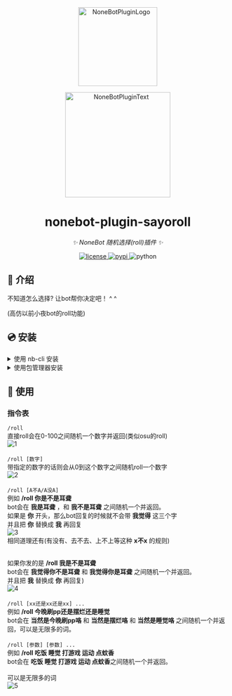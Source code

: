 <div align="center">
  <a href="https://v2.nonebot.dev/store"><img src="https://github.com/A-kirami/nonebot-plugin-template/blob/resources/nbp_logo.png" width="180" height="180" alt="NoneBotPluginLogo"></a>
  <br>
  <p><img src="https://github.com/A-kirami/nonebot-plugin-template/blob/resources/NoneBotPlugin.svg" width="240" alt="NoneBotPluginText"></p>
</div>

<div align="center">

# nonebot-plugin-sayoroll

_✨ NoneBot 随机选择(roll)插件 ✨_


<a href="./LICENSE">
    <img src="https://img.shields.io/github/license/mas-alone/nonebot-plugin-sayoroll.svg" alt="license">
</a>
<a href="https://pypi.python.org/pypi/nonebot-plugin-sayoroll">
    <img src="https://img.shields.io/pypi/v/nonebot-plugin-sayoroll.svg" alt="pypi">
</a>
<img src="https://img.shields.io/badge/python-3.8+-blue.svg" alt="python">

</div>

## 📖 介绍

不知道怎么选择? 让bot帮你决定吧！ ^ ^

(高仿以前小夜bot的roll功能)

## 💿 安装

<details>
<summary>使用 nb-cli 安装</summary>
在 nonebot2 项目的根目录下打开命令行, 输入以下指令即可安装

    nb plugin install nonebot-plugin-sayoroll

</details>

<details>
<summary>使用包管理器安装</summary>
在 nonebot2 项目的插件目录下, 打开命令行, 根据你使用的包管理器, 输入相应的安装命令

<details>
<summary>pip</summary>

    pip install nonebot-plugin-sayoroll
</details>
<details>
<summary>pdm</summary>

    pdm add nonebot-plugin-sayoroll
</details>
<details>
<summary>poetry</summary>

    poetry add nonebot-plugin-sayoroll
</details>
<details>
<summary>conda</summary>

    conda install nonebot-plugin-sayoroll
</details>

打开 nonebot2 项目根目录下的 `pyproject.toml` 文件, 在 `[tool.nonebot]` 部分追加写入

    plugins = ["nonebot_plugin_sayoroll"]

</details>

## 🎉 使用
### 指令表
`/roll`<br>
直接roll会在0-100之间随机一个数字并返回(类似osu的roll)<br>
![1](https://cdn.hiosu.com/20230721/hiosu-1.4cs2l31rvmk0.webp)<br><br>
`/roll [数字]`<br>
带指定的数字的话则会从0到这个数字之间随机roll一个数字<br>
![2](https://cdn.hiosu.com/20230721/hiosu-2.74xfh0v0u5g0.webp)<br><br>
`/roll [A不A/A没A]`<br>
例如 **/roll 你是不是耳聋**<br>
bot会在 **我是耳聋** ，和 **我不是耳聋** 之间随机一个并返回。<br>
如果是 **你** 开头，那么bot回复的时候就不会带 **我觉得** 这三个字<br>
并且把 **你** 替换成 **我** 再回复<br>
![3](https://cdn.hiosu.com/20230721/hiosu-3.3czdhx39c6w0.webp)<br>
相同道理还有(有没有、去不去、上不上等这种 **x不x** 的规则)<br><br>

如果你发的是 **/roll 我是不是耳聋** <br>
bot会在 **我觉得你不是耳聋** 和 **我觉得你是耳聋** 之间随机一个并返回。<br>
并且把 **我** 替换成 **你** 再回复)<br>
![4](https://cdn.hiosu.com/20230721/hiosu-4.4r9tz0zimew0.webp)<br><br>
`/roll [xx还是xx还是xx] ...`<br>
例如 **/roll 今晚刷pp还是摆烂还是睡觉** <br>
bot会在 **当然是今晚刷pp咯** 和 **当然是摆烂咯** 和 **当然是睡觉咯** 之间随机一个并返回，可以是无限多的词。<br><br>
`/roll [参数] [参数] ...`<br>
例如 **/roll 吃饭 睡觉 打游戏 运动 点蚊香**<br>
bot会在 **吃饭 睡觉 打游戏 运动 点蚊香**之间随机一个并返回。<br><br>
可以是无限多的词<br>
![5](https://cdn.hiosu.com/20230721/hiosu-5.38sfgsba7j80.webp)
